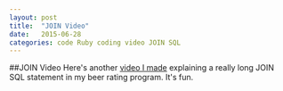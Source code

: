 ```yaml
---
layout: post
title:  "JOIN Video"
date:   2015-06-28
categories: code Ruby coding video JOIN SQL
---
```

##JOIN Video
Here's another <a href="https://www.youtube.com/watch?v=L6Jvq1qJLa8&feature=youtu.be">video I made</a> explaining a really long JOIN SQL statement in my beer rating program.  It's fun.

